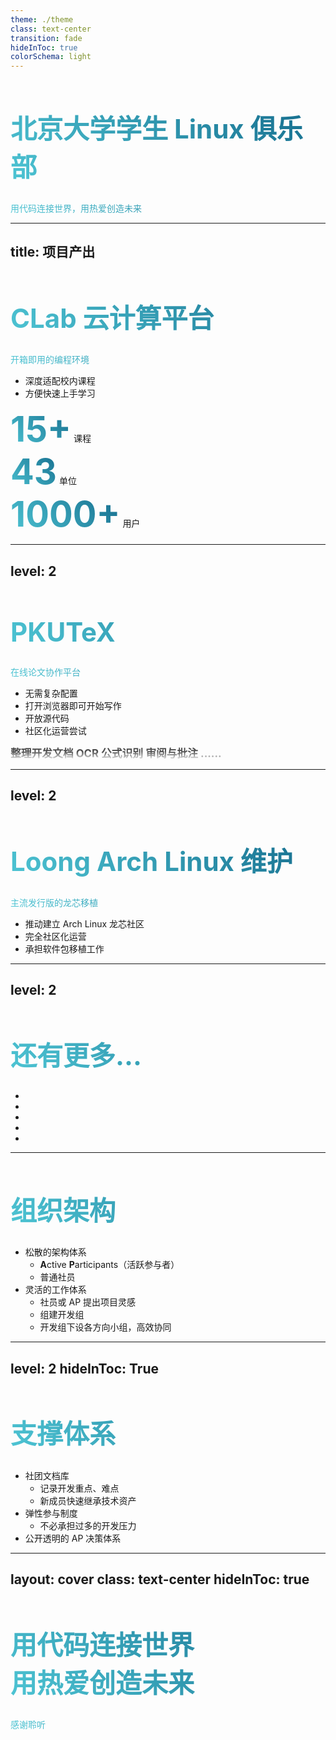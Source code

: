 ```yaml
---
theme: ./theme
class: text-center
transition: fade
hideInToc: true
colorSchema: light
---
```


# 北京大学学生 Linux 俱乐部

用代码连接世界，用热爱创造未来

<style>
  h1, p {
  background-color: #2b90b6;
  background-image: linear-gradient(45deg, #4ec5d4, #146b8c);
  background-size: 100%;
  -webkit-background-clip: text;
  -moz-background-clip: text;
  -webkit-text-fill-color: transparent;
  -moz-text-fill-color: transparent;
}
</style>


---
title: 项目产出
---

# CLab 云计算平台
<span class="text-gray">开箱即用的编程环境</span>

- 深度适配校内课程
- 方便快速上手学习

<div class="grid grid-cols-3 mt-16">
  <div class="nums-wrapper">
    <span class="nums">15+</span>
    <span>课程</span>
  </div>
  <div class="nums-wrapper">
    <span class="nums">43</span>
    <span>单位</span>
  </div>
  <div class="nums-wrapper">
    <span class="nums">1000+</span>
    <span>用户</span>
  </div>
</div>

<style>
  .nums-wrapper {
    @apply: flex flex-col items-center;
  }
  .nums {
    background-image: linear-gradient(45deg, #4ec5d4, #146b8c);
    background-clip: text;
    color: transparent;
    font-size: 4em;
    font-weight: bold;
    background-color: #2b90b6;
    background-size: 100%;
    -webkit-background-clip: text;
    -moz-background-clip: text;
    -webkit-text-fill-color: transparent;
    -moz-text-fill-color: transparent;
  }
</style>

---
level: 2
---

# PKUTeX
<span class="text-gray">在线论文协作平台</span>

- 无需复杂配置
- 打开浏览器即可开始写作
- 开放源代码
- 社区化运营尝试

<div flex flex-col items-center class="fade-gradient" mt-6>
  <span>整理开发文档</span>
  <span>OCR 公式识别</span>
  <span>审阅与批注</span>
  <span>......</span>
</div>

<style>
  .fade-gradient {
    color: transparent;
    background-image: linear-gradient(rgba(0, 0, 0, 0.7) 40%, transparent);
    background-clip: text;
    font-size: 1.2em;
    font-weight: bold;
    background-color: rgba(0, 0, 0, 0.7) 40%;
    background-size: 100%;
    -webkit-background-clip: text;
    -moz-background-clip: text;
    -webkit-text-fill-color: transparent;
    -moz-text-fill-color: transparent;
  }
</style>



---
level: 2
---

# Loong Arch Linux 维护
<span class="text-gray">主流发行版的龙芯移植</span>

- 推动建立 Arch Linux 龙芯社区
- 完全社区化运营
- 承担软件包移植工作

---
level: 2
---

# 还有更多...


- <MoreProjects title="HPCGame" description="高性能计算综合能力竞赛" />
- <MoreProjects title="GeekGame" description="信息安全综合能力竞赛" />
- <MoreProjects title="LCPU Getting Started" description="计算机入门系列课程" />
- <MoreProjects title="PKU Mirror" description="北京大学开源软件镜像站" />
- <MoreProjects title="..." description="..." />




---

# 组织架构

- 松散的架构体系
  - <b>A</b>ctive <b>P</b>articipants（活跃参与者）
  - 普通社员
- 灵活的工作体系
  - 社员或 AP 提出项目灵感
  - 组建开发组
  - 开发组下设各方向小组，高效协同

---
level: 2
hideInToc: True
---

# 支撑体系

- 社团文档库
  - 记录开发重点、难点
  - 新成员快速继承技术资产
- 弹性参与制度
  - 不必承担过多的开发压力
- 公开透明的 AP 决策体系

---
layout: cover
class: text-center
hideInToc: true
---

# 用代码连接世界<br>用热爱创造未来

感谢聆听

<style>
  h1, p {
  background-color: #2b90b6;
  background-image: linear-gradient(45deg, #4ec5d4, #146b8c);
  background-size: 100%;
  -webkit-background-clip: text;
  -moz-background-clip: text;
  -webkit-text-fill-color: transparent;
  -moz-text-fill-color: transparent;
  opacity: 1 !important;
}

h1 {
  font-size: 3em !important;
  line-height: unset !important;
}
</style>